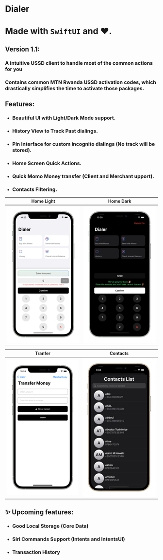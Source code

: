# Dialer
# Made with  `SwiftUI` and ❤️.

## Version 1.1:

### A intuitive USSD client to handle most of the common actions for you
### Contains common MTN Rwanda USSD activation codes, which drastically simplifies the time to activate those packages. 

## Features:
* ### Beautiful UI with Light/Dark Mode support.
* ### History View to Track Past dialings.
* ### Pin Interface for custom incognito dialings (No track will be stored).
* ### Home Screen Quick Actions.
* ### Quick Momo Money transfer (Client and Merchant upport).
* ### Contacts Filtering.

Home Light                 |  Home Dark
:-------------------------:|:-------------------------:
![](light.png)  |  ![](dark.png)

Tranfer                    |  Contacts
:-------------------------:|:-------------------------:
![](send.png)  |  ![](contacts.png)
## ✨ Upcoming features:

* ### Good Local Storage (Core Data)
* ### Siri Commands Support (Intents and IntentsUI)
* ###  Transaction History
